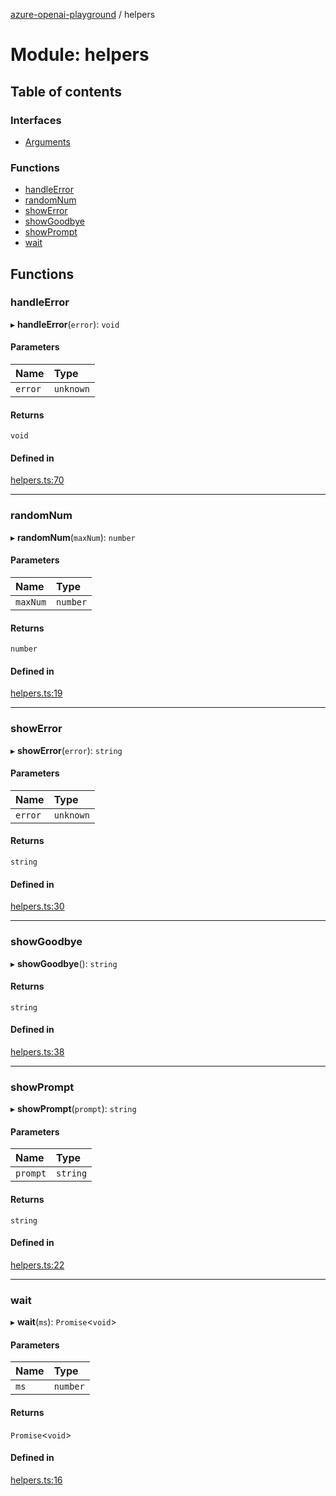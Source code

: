 [azure-openai-playground](../README.md) / helpers

# Module: helpers

## Table of contents

### Interfaces

- [Arguments](../interfaces/helpers.Arguments.md)

### Functions

- [handleError](helpers.md#handleerror)
- [randomNum](helpers.md#randomnum)
- [showError](helpers.md#showerror)
- [showGoodbye](helpers.md#showgoodbye)
- [showPrompt](helpers.md#showprompt)
- [wait](helpers.md#wait)

## Functions

### handleError

▸ **handleError**(`error`): `void`

#### Parameters

| Name | Type |
| :------ | :------ |
| `error` | `unknown` |

#### Returns

`void`

#### Defined in

[helpers.ts:70](https://github.com/CU-CommunityApps/ct-azure-openai-playground/blob/e4891f4/src/lib/helpers.ts#L70)

___

### randomNum

▸ **randomNum**(`maxNum`): `number`

#### Parameters

| Name | Type |
| :------ | :------ |
| `maxNum` | `number` |

#### Returns

`number`

#### Defined in

[helpers.ts:19](https://github.com/CU-CommunityApps/ct-azure-openai-playground/blob/e4891f4/src/lib/helpers.ts#L19)

___

### showError

▸ **showError**(`error`): `string`

#### Parameters

| Name | Type |
| :------ | :------ |
| `error` | `unknown` |

#### Returns

`string`

#### Defined in

[helpers.ts:30](https://github.com/CU-CommunityApps/ct-azure-openai-playground/blob/e4891f4/src/lib/helpers.ts#L30)

___

### showGoodbye

▸ **showGoodbye**(): `string`

#### Returns

`string`

#### Defined in

[helpers.ts:38](https://github.com/CU-CommunityApps/ct-azure-openai-playground/blob/e4891f4/src/lib/helpers.ts#L38)

___

### showPrompt

▸ **showPrompt**(`prompt`): `string`

#### Parameters

| Name | Type |
| :------ | :------ |
| `prompt` | `string` |

#### Returns

`string`

#### Defined in

[helpers.ts:22](https://github.com/CU-CommunityApps/ct-azure-openai-playground/blob/e4891f4/src/lib/helpers.ts#L22)

___

### wait

▸ **wait**(`ms`): `Promise`<`void`\>

#### Parameters

| Name | Type |
| :------ | :------ |
| `ms` | `number` |

#### Returns

`Promise`<`void`\>

#### Defined in

[helpers.ts:16](https://github.com/CU-CommunityApps/ct-azure-openai-playground/blob/e4891f4/src/lib/helpers.ts#L16)
